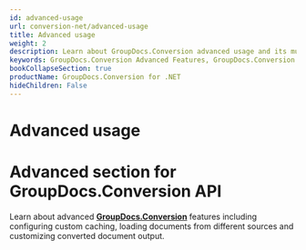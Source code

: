 ```yaml
---
id: advanced-usage
url: conversion-net/advanced-usage
title: Advanced usage
weight: 2
description: Learn about GroupDocs.Conversion advanced usage and its multiple powerful features like document conversion process customization, track conversion progress, load documents from different sources etc.
keywords: GroupDocs.Conversion Advanced Features, GroupDocs.Conversion Customization, GroupDocs.Conversion Advanced Features C#
bookCollapseSection: true
productName: GroupDocs.Conversion for .NET
hideChildren: False
---
```


# Advanced usage

# Advanced section for GroupDocs.Conversion API

Learn about advanced [**GroupDocs.Conversion**](https://products.groupdocs.com/conversion/net) features including configuring custom caching, loading documents from different sources and customizing converted document output.
